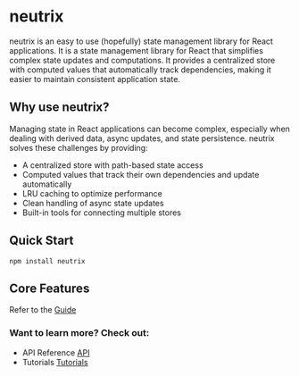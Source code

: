 # neutrix

neutrix is an easy to use (hopefully) state management library for React applications. It is a state management library for React that simplifies complex state updates and computations. It provides a centralized store with computed values that automatically track dependencies, making it easier to maintain consistent application state.

## Why use neutrix? 

Managing state in React applications can become complex, especially when dealing with derived data, async updates, and state persistence. neutrix solves these challenges by providing:

* A centralized store with path-based state access
* Computed values that track their own dependencies and update automatically
* LRU caching to optimize performance
* Clean handling of async state updates
* Built-in tools for connecting multiple stores

## Quick Start

`npm install neutrix`

## Core Features 

Refer to the [Guide](/guide/)

### Want to learn more? Check out:

* API Reference [API](/api)
* Tutorials [Tutorials](/tutorials)
